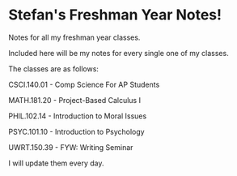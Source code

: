 Stefan's Freshman Year Notes!
========================

Notes for all my freshman year classes.

Included here will be my notes for every single one of my classes.

The classes are as follows:

CSCI.140.01 - Comp Science For AP Students

MATH.181.20 - Project-Based Calculus I

PHIL.102.14 - Introduction to Moral Issues

PSYC.101.10 - Introduction to Psychology

UWRT.150.39 - FYW: Writing Seminar

I will update them every day.
